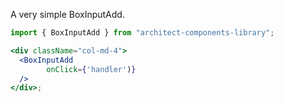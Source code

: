 A very simple BoxInputAdd.

```jsx
import { BoxInputAdd } from "architect-components-library";

<div className="col-md-4">
  <BoxInputAdd 
        onClick={'handler')} 
  />
</div>;
```
